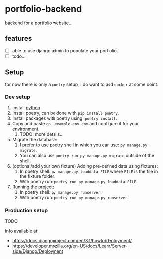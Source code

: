 # portfolio-backend

backend for a portfolio website...

## features
- [ ] able to use django admin to populate your portfolio.
- [ ] todo...

## Setup

for now there is only a `poetry` setup, I do want to add `docker` at some point.

### Dev setup

1. Install [python](https://www.python.org/downloads/)
2. Install poetry, can be done with `pip install poetry`.
3. Install packages with poetry using: `poetry install`.
4. Copy and paste `cp .example.env env` and configure it for your environment.
   1. TODO: more details...
5. Migrate the database:
   1. I prefer to use poetry shell in which you can use: `py manage.py migrate`.
   2. You can also use `poetry run py manage.py migrate` outside of the shell.
6. (optional/add your own fixture) Adding pre-defined data using fixtures:
   1. In poetry shell: `py manage.py loaddata FILE` where `FILE` is the file in the fixture folder.
   2. With poetry run: `poetry run py manage.py loaddata FILE`.
7. Running the project:
   1. In poetry shell: `py manage.py runserver`.
   2. With poetry run: `poetry run py manage.py runserver`.


### Production setup

TODO

info available at:
- https://docs.djangoproject.com/en/3.1/howto/deployment/
- https://developer.mozilla.org/en-US/docs/Learn/Server-side/Django/Deployment
